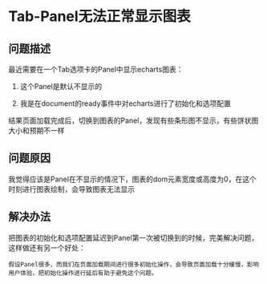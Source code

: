 # Tab-Panel无法正常显示图表

## 问题描述

最近需要在一个Tab选项卡的Panel中显示echarts图表：

1. 这个Panel是默认不显示的

2. 我是在document的ready事件中对echarts进行了初始化和选项配置

结果页面加载完成后，切换到图表的Panel，发现有些条形图不显示，有些饼状图大小和预期不一样


## 问题原因

我觉得应该是Panel在不显示的情况下，图表的dom元素宽度或高度为0，在这个时刻进行图表绘制，会导致图表无法显示


## 解决办法

把图表的初始化和选项配置延迟到Panel第一次被切换到的时候，完美解决问题，这样做还有另一个好处：

    假设Panel很多，而我们在页面加载期间进行很多初始化操作，会导致页面加载十分缓慢，影响用户体验，把初始化操作进行延后有助于避免这个问题。
